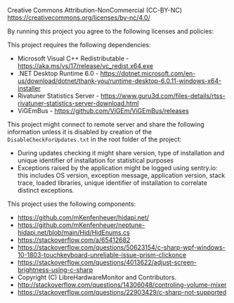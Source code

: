 Creative Commons Attribution-NonCommercial (CC-BY-NC)
https://creativecommons.org/licenses/by-nc/4.0/

By running this project you agree to the following licenses and policies:

This project requires the following dependencies:

- Microsoft Visual C++ Redistributable - https://aka.ms/vs/17/release/vc_redist.x64.exe
- .NET Desktop Runtime 6.0 - https://dotnet.microsoft.com/en-us/download/dotnet/thank-you/runtime-desktop-6.0.11-windows-x64-installer
- Rivatuner Statistics Server - https://www.guru3d.com/files-details/rtss-rivatuner-statistics-server-download.html
- ViGEmBus - https://github.com/ViGEm/ViGEmBus/releases

This project might connect to remote server and share the following information unless it is disabled
by creation of the `DisableCheckForUpdates.txt` in the root folder of the project:

- During updates checking it might share version, type of installation and unique identifier of installation for statistical purposes
- Exceptions raised by the application might be logged using sentry.io: this includes OS version, exception message,
  application version, stack trace, loaded libraries, unique identifier of installation to correlate distinct exceptions.

This project uses the following components:

- https://github.com/mKenfenheuer/hidapi.net/
- https://github.com/mKenfenheuer/neptune-hidapi.net/blob/main/Hid/HidEnums.cs
- https://stackoverflow.com/a/65412682
- https://stackoverflow.com/questions/50623154/c-sharp-wpf-windows-10-1803-touchkeyboard-unreliable-issue-prism-clickonce
- https://stackoverflow.com/questions/4013622/adjust-screen-brightness-using-c-sharp
- Copyright (C) LibreHardwareMonitor and Contributors.
- http://stackoverflow.com/questions/14306048/controling-volume-mixer
- https://stackoverflow.com/questions/22903429/c-sharp-not-supported
